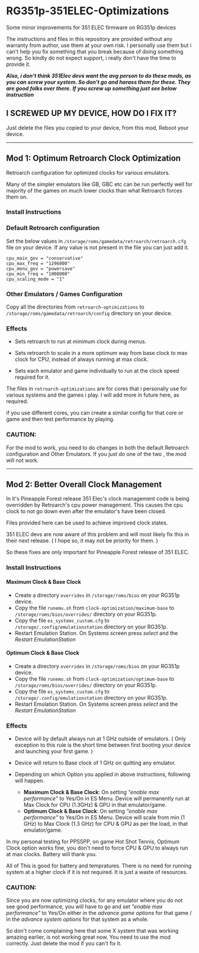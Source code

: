 # RG351p-351ELEC-Optimizations
Some minor improvements for 351 ELEC firmware on RG351p devices

The instructions and files in this repository are provided without any warranty from author, use them at your own risk. I personally use them but i can't help you fix something that you break because of doing something wrong. So kindly do not expect support, i really don't have the time to provide it.

_**Also, i don't think 351Elec devs want the avg person to do these mods, as you can screw your system. So don't go and harass them for these. They are good folks over there.**_
_**If you screw up something just see below instruction**_

## I SCREWED UP MY DEVICE, HOW DO I FIX IT?
Just delete the files you copied to your device, from this mod, Reboot your device.


----------------------------------------------------------------------------------------------------------------
## Mod 1: Optimum Retroarch Clock Optimization

Retroarch configuration for optimized clocks for various emulators. 

Many of the simpler emulators like GB, GBC etc can be run perfectly well for majority of the games on much lower clocks than what Retroarch forces them on.

### Install Instructions

### Default Retroarch configuration

Set the below values in `/storage/roms/gamedata/retroarch/retroarch.cfg` file on your device. If any value is not present in the file you can just add it.

```
cpu_main_gov = "conservative"
cpu_max_freq = "1296000"
cpu_menu_gov = "powersave"
cpu_min_freq = "1008000"
cpu_scaling_mode = "1"
```

### Other Emulators / Games Configuration

Copy all the directories from `retroarch-optimizations` to `/storage/roms/gamedata/retroarch/config` directory on your device.

### Effects

- Sets retroarch to run at minimum clock during menus.

- Sets retroarch to scale in a more optimum way from base clock to max clock for CPU, instead of always running at max clock.

- Sets each emulator and game individually to run at the clock speed required for it. 

The files in `retroarch-optimizations` are for cores that i personally use for various systems and the games i play. I will add more in future here, as required.

if you use different cores, you can create a similar config for that core or game and then test performance by playing.

### CAUTION:

For the mod to work, you need to do changes in both the default Retroarch configuration and Other Emulators. If you just do one of the two , the mod will not work.

----------------------------------------------------------------------------------------------------------------
## Mod 2: Better Overall Clock Management

In it's Pineapple Forest release 351 Elec's clock management code is being overridden by Retroarch's cpu power management. This causes the cpu clock to not go down even after the emulator's have been closed. 

Files provided here can be used to achieve improved clock states.

351 ELEC devs are now aware of this problem and will most likely fix this in their next release. ( I hope so, it may not be priority for them. )

So these fixes are only important for Pineapple Forest release of 351 ELEC.

### Install Instructions

#### Maximum Clock & Base Clock

- Create a directory `overrides` in `/storage/roms/bios` on your RG351p device.
- Copy the file `runemu.sh` from `clock-optimization/maximum-base` to `/storage/roms/bios/overrides/` directory on your RG351p.
- Copy the file `es_systems_custom.cfg` to `/storage/.config/emulationstation` directory on your RG351p.
- Restart Emulation Station. On Systems screen press _select_ and the _Restart EmulationStation_

#### Optimum Clock & Base Clock

- Create a directory `overrides` in `/storage/roms/bios` on your RG351p device.
- Copy the file `runemu.sh` from `clock-optimization/optimum-base` to `/storage/roms/bios/overrides/` directory on your RG351p.
- Copy the file `es_systems_custom.cfg` to `/storage/.config/emulationstation` directory on your RG351p.
- Restart Emulation Station. On Systems screen press _select_ and the _Restart EmulationStation_

### Effects

- Device will by default always run at 1 GHz outside of emulators. ( Only exception to this rule is the short time between first booting your device and launching your first game. )

- Device will return to Base clock of 1 GHz on quitting any emulator.

- Depending on which Option you applied in above instructions, following will happen.
	- **Maximum Clock & Base Clock**: On setting _"enable max performance"_ to Yes/On in ES Menu. Device will permanently run at Max Clock for CPU (1.3GHz) & GPU in that emulator/game.
	- **Optimum Clock & Base Clock**: On setting _"enable max performance"_ to Yes/On in ES Menu. Device will scale from min (1 GHz) to Max Clock (1.3 GHz) for CPU & GPU as per the load, in that emulator/game.

In my personal testing for PPSSPP, on game Hot Shot Tennis, Optimum Clock option works fine, you don't need to force CPU & GPU to always run at max clocks. Battery will thank you.

All of This is good for battery and tempratures. There is no need for running system at a higher clock if it is not required. It is just a waste of resources.

### CAUTION:

Since you are now optimizing clocks, for any emulator where you do not see good performance, you will have to go and set _"enable max performance"_ to Yes/On either in the _advance game options_ for that game / in the _advance system options_ for that system as a whole. 

So don't come complaining here that some X system that was working amazing earlier, is not working great now. You need to use the mod correctly. Just delete the mod if you can't fix it.
